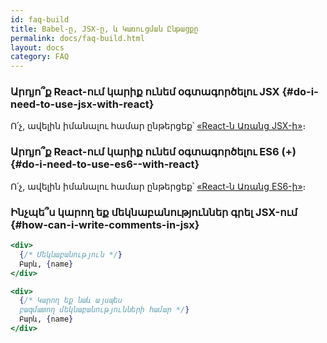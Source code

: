 ```yaml
---
id: faq-build
title: Babel-ը, JSX-ը, և Կառուցման Ընթացքը
permalink: docs/faq-build.html
layout: docs
category: FAQ
---
```


### Արդյո՞ք React-ում կարիք ունեմ օգտագործելու JSX {#do-i-need-to-use-jsx-with-react}

Ո՛չ, ավելին իմանալու համար ընթերցեք՝ [«React-ն Առանց JSX-ի»](/docs/react-without-jsx.html)։

### Արդյո՞ք React-ում կարիք ունեմ օգտագործելու ES6 (+) {#do-i-need-to-use-es6--with-react}

Ո՛չ, ավելին իմանալու համար ընթերցեք՝ [«React-ն Առանց ES6-ի»](/docs/react-without-es6.html)։

### Ինչպե՞ս կարող եք մեկնաբանություններ գրել JSX-ում {#how-can-i-write-comments-in-jsx}

```jsx
<div>
  {/* Մեկնաբանություն */}
  Բարև, {name}
</div>
```

```jsx
<div>
  {/* Կարող եք նաև այսպես
  բազմատող մեկնաբանությունների համար */}
  Բարև, {name}
</div>
```
